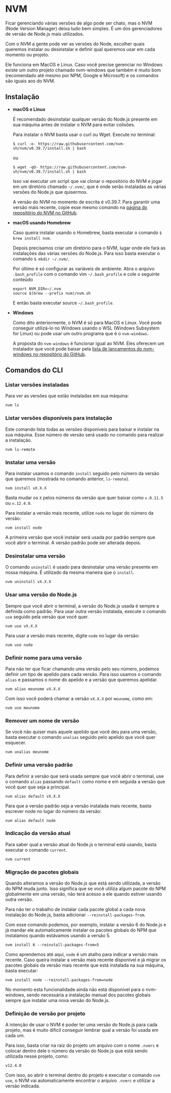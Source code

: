 # NVM

Ficar gerenciando várias versões de algo pode ser chato, mas o NVM (Node Version Manager) deixa tudo bem simples. É um dos gerenciadores de versão de Node.js mais utilizados.

Com o NVM a gente pode ver as versões do Node, escolher quais queremos instalar ou desinstalar e definir qual queremos usar em cada momento ou projeto.

Ele funciona em MacOS e Linux. Caso você precise gerenciar no Windows existe um outro projeto chamado nvm-windows que também é muito bom (recomendado até mesmo por NPM, Google e Microsoft) e os comandos são iguais aos do NVM.

## Instalação

- **macOS e Linux**

  É recomendado desinstalar qualquer versão do Node.js presente em sua máquina antes de instalar o NVM para evitar colisões.

  Para instalar o NVM basta usar o curl ou Wget. Execute no terminal:

  ```
  $ curl -o- https://raw.githubusercontent.com/nvm-sh/nvm/v0.39.7/install.sh | bash
  ```

  ou

  ```
  $ wget -qO- https://raw.githubusercontent.com/nvm-sh/nvm/v0.39.7/install.sh | bash
  ```

  Isso vai executar um script que vai clonar o repositório do NVM e jogar em um diretório chamado `~/.nvm/`, que é onde serão instaladas as várias versões do Node.js que quisermos.
  
  A versão do NVM no momento de escrita é v0.39.7. Para garantir uma versão mais recente, copie esse mesmo comando na [página do repositório do NVM no GitHub](https://github.com/nvm-sh/nvm).

- **macOS usando Homebrew**

  Caso queira instalar usando o Homebrew, basta executar o comando `$ brew install nvm`.

  Depois precisamos criar um diretório para o NVM, lugar onde ele fará as instalações das várias versões do Node.js. Para isso basta executar o comando `$ mkdir ~/.nvm/`.

  Por último é só configurar as variáveis de ambiente. Abra o arquivo `.bash_profile` com o comando vim `~/.bash_profile` e cole o seguinte conteúdo

  ```
  export NVM_DIR=~/.nvm
  source $(brew --prefix nvm)/nvm.sh
  ```

  E então basta executar source `~/.bash_profile`.

- **Windows**

  Como dito anteriormente, o NVM é só para MacOS e Linux. Você pode conseguir utilizá-lo no Windows usando o WSL (Windows Subsystem for Linux) ou pode usar um outro programa que é o `nvm-windows`.

  A proposta do `nvm-windows` é funcionar igual ao NVM. Eles oferecem um instalador que você pode baixar pela [lista de lançamentos do nvm-windows no repositório do GitHub](https://github.com/coreybutler/nvm-windows/releases).

## Comandos do CLI

### Listar versões instaladas

Para ver as versões que estão instaladas em sua máquina:

```
nvm ls
```

### Listar versões disponíveis para instalação

Este comando lista todas as versões disponíveis para baixar e instalar na sua máquina. Esse número de versão será usado no comando para realizar a instalação.

```
nvm ls-remote
```

### Instalar uma versão

Para instalar usamos o comando `install` seguido pelo número da versão que queremos (mostrada no comando anterior, `ls-remote`).

```
nvm install vX.X.X
```

Basta mudar os `X` pelos números da versão que quer baixar como `v.0.11.5` ou `v.12.4.0`.

Para instalar a versão mais recente, utilize `node` no lugar do número da versão:

```
nvm install node
```

A primeira versão que você instalar será usada por padrão sempre que você abrir o terminal. A versão padrão pode ser alterada depois.

### Desinstalar uma versão

O comando `uninstall` é usado para desinstalar uma versão presente em nossa máquina. É utilizado da mesma maneira que o `install`.

```
nvm uninstall vX.X.X
```

### Usar uma versão do Node.js

Sempre que você abrir o terminal, a versão do Node.js usada é sempre a definida como padrão. Para usar outra versão instalada, execute o comando `use` seguido pela versão que você quer.

```
nvm use vX.X.X
```

Para usar a versão mais recente, digite `node` no lugar da versão:

```
nvm use node
```

### Definir nome para uma versão

Para não ter que ficar chamando uma versão pelo seu número, podemos definir um tipo de apelido para cada versão. Para isso usamos o comando `alias` e passamos o nome do apelido e a versão que queremos apelidar.

```
nvm alias meunome vX.X.X
```

Com isso você poderá chamar a versão `vX.X.X` por `meunome`, como em:

```
nvm use meunome
```

### Remover um nome de versão

Se você não quiser mais aquele apelido que você deu para uma versão, basta executar o comando `unalias` seguido pelo apelido que você quer esquecer.

```
nvm unalias meunome
```

### Definir uma versão padrão

Para definir a versão que será usada sempre que você abrir o terminal, use o comando `alias` passando `default` como nome e em seguida a versão que você quer que seja a principal.

```
nvm alias default vX.X.X
```

Para que a versão padrão seja a versão instalada mais recente, basta escrever node no lugar do número da versão:

```
nvm alias default node
```

### Indicação da versão atual

Para saber qual a versão atual do Node.js o terminal está usando, basta executar o comando `current`.

```
nvm current
```

### Migração de pacotes globais

Quando alteramos a versão do Node.js que está sendo utilizada, a versão do NPM muda junto. Isso significa que se você utiliza algum pacote do NPM globalmente em uma versão, não terá acesso a ele quando estiver usando outra versão.

Para não ter o trabalho de instalar cada pacote global a cada nova instalação do Node.js, basta adicionar `--reinstall-packages-from`.

Com esse comando podemos, por exemplo, instalar a versão 6 do Node.js e já mandar ele automaticamente instalar os pacotes globais do NPM que instalamos quando estávamos usando a versão 5.

```
nvm install 6 --reinstall-packages-from=5
```

Como aprendemos até aqui, `node` é um atalho para indicar a versão mais recente. Caso queira instalar a versão mais recente disponível e já migrar os pacotes globais da versão mais recente que está instalada na sua máquina, basta executar:

```
nvm install node --reinstall-packages-from=node
```

No momento esta funcionalidade ainda não está disponível para o nvm-windows, sendo necessária a instalação manual dos pacotes globais sempre que instalar uma nova versão do Node.js.

### Definição de versão por projeto

A intenção de usar o NVM é poder ter uma versão do Node.js para cada projeto, mas é muito difícil conseguir lembrar qual a versão foi usada em cada um.

Para isso, basta criar na raiz do projeto um arquivo com o nome `.nvmrc` e colocar dentro dele o número da versão do Node.js que está sendo utilizada nesse projeto, como:

```
v12.4.0
```

Com isso, ao abrir o terminal dentro do projeto e executar o comando `nvm use`, o NVM vai automaticamente encontrar o arquivo `.nvmrc` e utilizar a versão indicada.